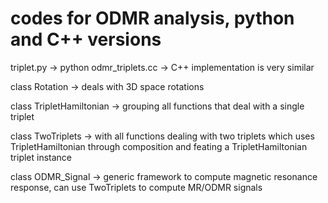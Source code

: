 # codes for ODMR analysis, python and C++ versions 

triplet.py -> python 
odmr_triplets.cc -> C++ 
implementation is very similar 

class Rotation -> deals with 3D space rotations 
 
class TripletHamiltonian -> grouping all functions that deal with a single triplet

class TwoTriplets -> with all functions dealing with two triplets which uses TripletHamiltonian through composition and feating a TripletHamiltonian triplet instance

class ODMR_Signal -> generic framework to compute magnetic resonance response, can use TwoTriplets to compute MR/ODMR signals 

